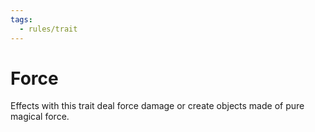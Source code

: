 ```yaml
---
tags:
  - rules/trait
---
```

# Force

Effects with this trait deal force damage or create objects made of pure magical force.